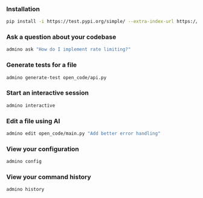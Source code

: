 ### Installation
```bash
pip install -i https://test.pypi.org/simple/ --extra-index-url https://pypi.org/simple open-code
```

### Ask a question about your codebase
```bash
admino ask "How do I implement rate limiting?"
```

### Generate tests for a file
```bash
admino generate-test open_code/api.py
```

### Start an interactive session
```bash
admino interactive
```

### Edit a file using AI
```bash
admino edit open_code/main.py "Add better error handling"
```
### View your configuration
```bash
admino config
```

### View your command history
```bash
admino history
```
